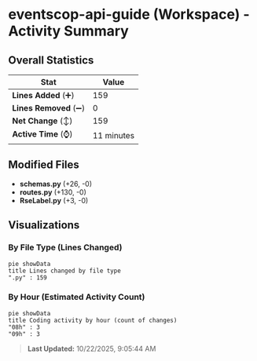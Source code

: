# eventscop-api-guide (Workspace) - Activity Summary 

## Overall Statistics

| Stat                   | Value                                                             |
| ---------------------- | ----------------------------------------------------------------- |
| **Lines Added** (➕)   | 159                                          |
| **Lines Removed** (➖) | 0                                        |
| **Net Change** (↕)    | 159                |
| **Active Time** (⌚)   | 11 minutes |


## Modified Files
- **schemas.py** (+26, -0)
- **routes.py** (+130, -0)
- **RseLabel.py** (+3, -0)

## Visualizations

### By File Type (Lines Changed)

```mermaid
pie showData
title Lines changed by file type
".py" : 159
```

### By Hour (Estimated Activity Count)

```mermaid
pie showData
title Coding activity by hour (count of changes)
"08h" : 3
"09h" : 3
```


> **Last Updated:** 10/22/2025, 9:05:44 AM